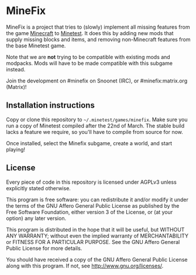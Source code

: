 # MineFix

MineFix is a project that tries to (slowly) implement all missing features from the game [Minecraft](https://minecraft.net) to [Minetest](https://minetest.net). It does this by adding new mods that supply missing blocks and items, and removing non-Minecraft features from the base Minetest game.

Note that we are **not** trying to be compatible with existing mods and modpacks. Mods will have to be made compatible with this subgame instead.

Join the development on #minefix on Snoonet (IRC), or #minefix:matrix.org (Matrix)!

## Installation instructions

Copy or clone this repository to `~/.minetest/games/minefix`.
Make sure you run a copy of Minetest compiled after the 22nd of March. The stable build lacks a feature we require, so you'll have to compile from source for now.

Once installed, select the Minefix subgame, create a world, and start playing!

## License

Every piece of code in this repository is licensed under AGPLv3 unless explicitly stated otherwise.

This program is free software: you can redistribute it and/or modify it under the terms of the GNU Affero General Public License as published by the Free Software Foundation, either version 3 of the License, or (at your option) any later version.

This program is distributed in the hope that it will be useful, but WITHOUT ANY WARRANTY; without even the implied warranty of MERCHANTABILITY or FITNESS FOR A PARTICULAR PURPOSE. See the GNU Affero General Public License for more details.

You should have received a copy of the GNU Affero General Public License along with this program. If not, see http://www.gnu.org/licenses/.
